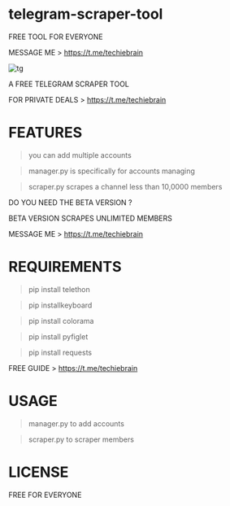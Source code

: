 # telegram-scraper-tool
FREE TOOL FOR EVERYONE

MESSAGE ME > https://t.me/techiebrain

![tg](https://user-images.githubusercontent.com/125784563/221005811-9acc22ae-041f-4428-aa57-a722fc9c5df9.png)

A FREE TELEGRAM SCRAPER TOOL

FOR PRIVATE DEALS > https://t.me/techiebrain

# FEATURES
> you can add multiple accounts

> manager.py is specifically for accounts managing

> scraper.py scrapes a channel less than 10,0000 members


DO YOU NEED THE BETA VERSION ?

BETA VERSION SCRAPES UNLIMITED MEMBERS

MESSAGE ME > https://t.me/techiebrain


# REQUIREMENTS
> pip install telethon

> pip installkeyboard

> pip install colorama

> pip install pyfiglet

> pip install requests


FREE GUIDE > https://t.me/techiebrain

# USAGE 
> manager.py to add accounts

> scraper.py to scraper members


# LICENSE

FREE FOR EVERYONE
